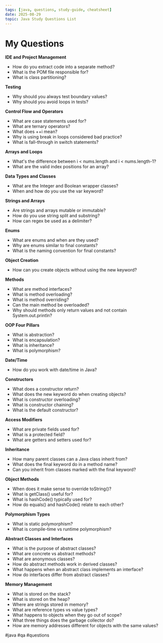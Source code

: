 ```yaml
---
tags: [java, questions, study-guide, cheatsheet]
date: 2025-08-29
topic: Java Study Questions List
---
```


# My Questions

**IDE and Project Management**

- How do you extract code into a separate method?
- What is the POM file responsible for?
- What is class partitioning?

**Testing**

- Why should you always test boundary values?
- Why should you avoid loops in tests?

**Control Flow and Operators**

- What are case statements used for?
- What are ternary operators?
- What does ++i mean?
- Why is using break in loops considered bad practice?
- What is fall-through in switch statements?

**Arrays and Loops**

- What's the difference between i < nums.length and i < nums.length-1?
- What are the valid index positions for an array?

**Data Types and Classes**

- What are the Integer and Boolean wrapper classes?
- When and how do you use the var keyword?

**Strings and Arrays**

- Are strings and arrays mutable or immutable?
- How do you use string split and substring?
- How can regex be used as a delimiter?

**Enums**

- What are enums and when are they used?
- Why are enums similar to final constants?
- What is the naming convention for final constants?

**Object Creation**

- How can you create objects without using the new keyword?

**Methods**

- What are method interfaces?
- What is method overloading?
- What is method overriding?
- Can the main method be overloaded?
- Why should methods only return values and not contain System.out.println?

**OOP Four Pillars**

- What is abstraction?
- What is encapsulation?
- What is inheritance?
- What is polymorphism?

**Date/Time**

- How do you work with date/time in Java?

**Constructors**

- What does a constructor return?
- What does the new keyword do when creating objects?
- What is constructor overloading?
- What is constructor chaining?
- What is the default constructor?

**Access Modifiers**

- What are private fields used for?
- What is a protected field?
- What are getters and setters used for?

**Inheritance**

- How many parent classes can a Java class inherit from?
- What does the final keyword do in a method name?
- Can you inherit from classes marked with the final keyword?

**Object Methods**

- When does it make sense to override toString()?
- What is getClass() useful for?
- What is hashCode() typically used for?
- How do equals() and hashCode() relate to each other?

**Polymorphism Types**

- What is static polymorphism?
- What is compile-time vs runtime polymorphism?

**Abstract Classes and Interfaces**

- What is the purpose of abstract classes?
- What are concrete vs abstract methods?
- What are anonymous classes?
- How do abstract methods work in derived classes?
- What happens when an abstract class implements an interface?
- How do interfaces differ from abstract classes?

**Memory Management**

- What is stored on the stack?
- What is stored on the heap?
- Where are strings stored in memory?
- What are reference types vs value types?
- What happens to objects when they go out of scope?
- What three things does the garbage collector do?
- How are memory addresses different for objects with the same values?

#java #qa #questions
